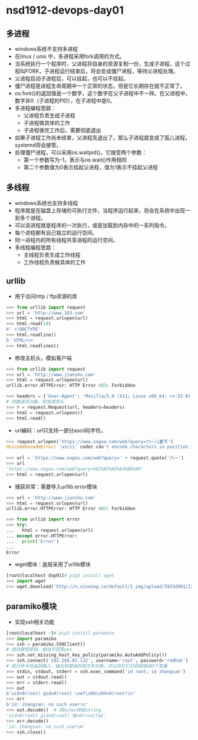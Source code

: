 # nsd1912-devops-day01

## 多进程

- windows系统不支持多进程
- 在linux / unix 中，多进程采用fork调用的方式。
- 当系统执行一个程序时，父进程将自身的资源复制一份，生成子进程，这个过程叫FORK，子进程运行结束后，将会变成僵尸进程，等待父进程处理。
- 父进程启动子进程后，可以挂起，也可以不挂起。
- 僵尸进程是进程生命周期中一个正常的状态，但是它长期存在就不正常了。
- os.fork()的返回值是一个数字，这个数字在父子进程中不一样。在父进程中，数字非0（子进程的PID），在子进程中是0。
- 多进程编程思路：
  - 父进程负责生成子进程
  - 子进程做具体的工作
  - 子进程做完工作后，需要彻底退出
- 如果子进程工作尚未结束，父进程先退出了。那么子进程就变成了孤儿进程，systemd将会接管。
- 处理僵尸进程，可以采用os.waitpid()。它接受两个参数：
  - 第一个参数写为-1，表示与os.wait()作用相同
  - 第二个参数值为0表示挂起父进程，值为1表示不挂起父进程

## 多线程

- windows系统也支持多线程
- 程序就是在磁盘上存储的可执行文件，当程序运行起来，将会在系统中出现一到多个进程。
- 可以说进程就是程序的一次执行，或是加载到内存中的一系列指令。
- 每个进程都有自己独立的运行空间。
- 同一进程内的所有线程共享进程的运行空间。
- 多线程编程思路：
  - 主线程负责生成工作线程
  - 工作线程负责做具体的工作

## urllib

- 用于访问http / ftp资源的库

```python
>>> from urllib import request
>>> url = 'http://www.163.com'
>>> html = request.urlopen(url)
>>> html.read(10)
b' <!DOCTYPE'
>>> html.readline()
b' HTML>\n'
>>> html.readlines()
```

- 修改主机头，模拟客户端

```python
>>> from urllib import request
>>> url = 'http://www.jianshu.com'
>>> html = request.urlopen(url)
urllib.error.HTTPError: HTTP Error 403: Forbidden

>>> headers = {'User-Agent': 'Mozilla/5.0 (X11; Linux x86_64; rv:52.0) Gecko/20100101 Firefox/52.0'}
# 创建请求对象，附加请求头
>>> r = request.Request(url, headers=headers)
>>> html = request.urlopen(r)
>>> html.read()
```

- url编码：url只支持一部分ascii码字符。

```python
>>> request.urlopen('https://www.sogou.com/web?query=六一儿童节')
UnicodeEncodeError: 'ascii' codec can't encode characters in position 15-19: ordinal not in range(128)
    
>>> url = 'https://www.sogou.com/web?query=' + request.quote('六一')
>>> url
'https://www.sogou.com/web?query=%E5%85%AD%E4%B8%80'
>>> html = request.urlopen(url)
```

- 捕获异常：需要导入urllib.error模块

```python
>>> url = 'http://www.jianshu.com'
>>> html = request.urlopen(url)
urllib.error.HTTPError: HTTP Error 403: Forbidden

>>> from urllib import error
>>> try:
...   html = request.urlopen(url)
... except error.HTTPError:
...   print('Error')
... 
Error
```

- wget模块：底层采用了urllib模块

```python
[root@localhost day01]# pip3 install wget
>>> import wget
>>> wget.download('http://n.sinaimg.cn/default/1_img/upload/3933d981/120/w1440h1080/20200527/e07b-iufmpmn1000911.jpg', '/tmp')
```

## paramiko模块

- 实现ssh相关功能

```python
[root@localhost ~]# pip3 install paramiko
>>> import paramiko
>>> ssh = paramiko.SSHClient()
# 自动接受密钥，相当于回答yes
>>> ssh.set_missing_host_key_policy(paramiko.AutoAddPolicy())
>>> ssh.connect('192.168.81.132', username='root', password='redhat')
# 执行命令将返回输入、输出和错误的类文件对象，可以将它们分别赋值给3个变量
>>> stdin, stdout, stderr = ssh.exec_command('id root; id zhangsan')
>>> out = stdout.read()
>>> err = stderr.read()
>>> out
b'uid=0(root) gid=0(root) \xe7\xbb\x84=0(root)\n'
>>> err
b'id: zhangsan: no such user\n'
>>> out.decode()  # 将bytes转成string
'uid=0(root) gid=0(root) 组=0(root)\n'
>>> err.decode()
'id: zhangsan: no such user\n'
>>> ssh.close()
```

